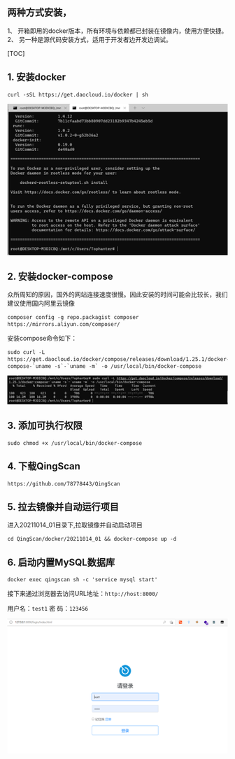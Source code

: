 
## 两种方式安装，
1、 开箱即用的docker版本，所有环境与依赖都已封装在镜像内，使用方便快捷。
2、 另一种是源代码安装方式，适用于开发者边开发边调试。

[TOC]



## 1. 安装docker
```
curl -sSL https://get.daocloud.io/docker | sh
```

![](images/20211203153747.png)

## 2. 安装docker-compose
众所周知的原因，国外的网站连接速度很慢。因此安装的时间可能会比较长，我们建议使用国内阿里云镜像
```
composer config -g repo.packagist composer https://mirrors.aliyun.com/composer/
```

安装compose命令如下：
```
sudo curl -L https://get.daocloud.io/docker/compose/releases/download/1.25.1/docker-compose-`uname -s`-`uname -m` -o /usr/local/bin/docker-compose
```
![](images/20211203154742.png)



## 3. 添加可执行权限
```
sudo chmod +x /usr/local/bin/docker-compose
```

## 4. 下载QingScan
```
https://github.com/78778443/QingScan  
```

## 5. 拉去镜像并自动运行项目
进入20211014_01目录下,拉取镜像并自动启动项目
```
cd QingScan/docker/20211014_01 && docker-compose up -d
```
## 6. 启动内置MySQL数据库
```
docker exec qingscan sh -c 'service mysql start'
```
接下来通过浏览器去访问URL地址：`http://host:8000/` 

用户名：`test1` 密    码：`123456`

![](images/20211206164654.png)

